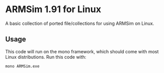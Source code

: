 # ARMSim 1.91 for Linux

A basic collection of ported file/collections for using ARMSim on Linux.

## Usage

This code will run on the mono framework, which should come with most Linux
distributions. Run this code with:

```
mono ARMSim.exe
```
